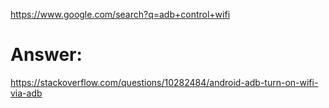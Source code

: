 https://www.google.com/search?q=adb+control+wifi

# Answer:
https://stackoverflow.com/questions/10282484/android-adb-turn-on-wifi-via-adb

